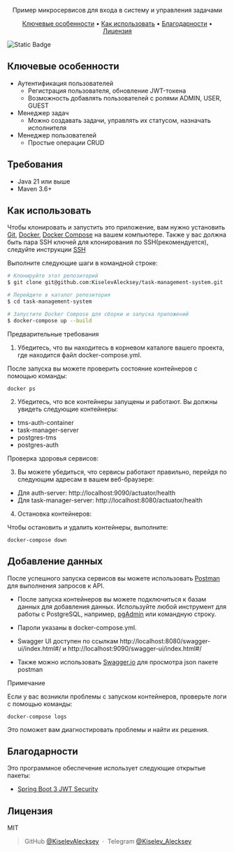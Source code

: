 

<p style="text-align: center;">Пример микросервисов для входа в систему и управления задачами</p>

<p align="center">
  <a href="#key-features">Ключевые особенности</a> •
  <a href="#how-to-use">Как использовать</a> •
  <a href="#credits">Благодарности</a> •
  <a href="#license">Лицензия</a>
</p>

![Static Badge](https://img.shields.io/badge/EN_Guide-blue?style=plastic&link=https%3A%2F%2Fgithub.com%2FKiselevAlecksey%2Ftask-management-system%2Fblob%2Fmain%2Fgiude%2FREARME-en.md)

## Ключевые особенности

* Аутентификация пользователей
    - Регистрация пользователя, обновление JWT-токена
    - Возможность добавлять пользователей с ролями ADMIN, USER, GUEST
* Менеджер задач
    - Можно создавать задачи, управлять их статусом, назначать исполнителя
* Менеджер пользователей
    - Простые операции CRUD

## Требования

- Java 21 или выше
- Maven 3.6+

## Как использовать

Чтобы клонировать и запустить это приложение, вам нужно установить [Git](https://git-scm.com/), [Docker](https://www.docker.com/), [Docker Compose](https://docs.docker.com/compose/install/) на вашем компьютере. Также у вас должна быть пара SSH ключей для клонирования по SSH(рекомендуется), следуйте инструкции [SSH](https://github.com/KiselevAlecksey/gitInfo?tab=readme-ov-file#проверка-наличия-ssh-ключа)

Выполните следующие шаги в командной строке:

```bash
# Клонируйте этот репозиторий
$ git clone git@github.com:KiselevAlecksey/task-management-system.git

# Перейдите в каталог репозитория
$ cd task-management-system

# Запустите Docker Compose для сборки и запуска приложений
$ docker-compose up --build
```

Предварительные требования

1. Убедитесь, что вы находитесь в корневом каталоге вашего проекта, где находится файл docker-compose.yml.

После запуска вы можете проверить состояние контейнеров с помощью команды:

`docker ps`

2. Убедитесь, что все контейнеры запущены и работают. Вы должны увидеть следующие контейнеры:

- tms-auth-container
- task-manager-server
- postgres-tms
- postgres-auth

Проверка здоровья сервисов:

3. Вы можете убедиться, что сервисы работают правильно, перейдя по следующим адресам в вашем веб-браузере:

- Для auth-server: http://localhost:9090/actuator/health
- Для task-manager-server: http://localhost:8080/actuator/health

4. Остановка контейнеров:

Чтобы остановить и удалить контейнеры, выполните:

`docker-compose down`

## Добавление данных

После успешного запуска сервисов вы можете использовать [Postman](https://www.postman.com/) для выполнения запросов к API.

- После запуска контейнеров вы можете подключиться к базам данных для добавления данных. Используйте любой инструмент для работы с PostgreSQL, например, [pgAdmin](https://www.pgadmin.org/) или командную строку.

- Пароли указаны в docker-compose.yml.

- Swagger UI доступен по ссылкам http://localhost:8080/swagger-ui/index.html#/ и http://localhost:9090/swagger-ui/index.html#/

- Также можно использовать [Swagger.io](https://editor-next.swagger.io/ ) для просмотра json пакете postman

Примечание

Если у вас возникли проблемы с запуском контейнеров, проверьте логи с помощью команды:

`docker-compose logs`

Это поможет вам диагностировать проблемы и найти их решения.

## Благодарности

Это программное обеспечение использует следующие открытые пакеты:

- [Spring Boot 3 JWT Security](https://github.com/ali-bouali/spring-boot-3-jwt-security)

## Лицензия

MIT

> GitHub [@KiselevAlecksey](https://github.com/KiselevAlecksey) &nbsp;&middot;&nbsp;
>Telegram [@Kiselev_Alecksey](https://t.me/Kiselev_Alecksey)

